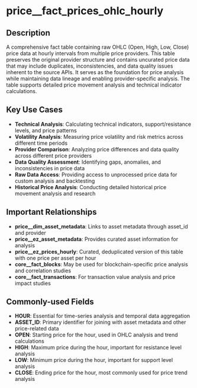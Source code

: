 # price__fact_prices_ohlc_hourly

## Description

A comprehensive fact table containing raw OHLC (Open, High, Low, Close) price data at hourly intervals from multiple price providers. This table preserves the original provider structure and contains uncurated price data that may include duplicates, inconsistencies, and data quality issues inherent to the source APIs. It serves as the foundation for price analysis while maintaining data lineage and enabling provider-specific analysis. The table supports detailed price movement analysis and technical indicator calculations.

## Key Use Cases

- **Technical Analysis**: Calculating technical indicators, support/resistance levels, and price patterns
- **Volatility Analysis**: Measuring price volatility and risk metrics across different time periods
- **Provider Comparison**: Analyzing price differences and data quality across different price providers
- **Data Quality Assessment**: Identifying gaps, anomalies, and inconsistencies in price data
- **Raw Data Access**: Providing access to unprocessed price data for custom analysis and backtesting
- **Historical Price Analysis**: Conducting detailed historical price movement analysis and research

## Important Relationships

- **price__dim_asset_metadata**: Links to asset metadata through asset_id and provider
- **price__ez_asset_metadata**: Provides curated asset information for analysis
- **price__ez_prices_hourly**: Curated, deduplicated version of this table with one price per asset per hour
- **core__fact_blocks**: May be used for blockchain-specific price analysis and correlation studies
- **core__fact_transactions**: For transaction value analysis and price impact studies

## Commonly-used Fields

- **HOUR**: Essential for time-series analysis and temporal data aggregation
- **ASSET_ID**: Primary identifier for joining with asset metadata and other price-related data
- **OPEN**: Starting price for the hour, used in OHLC analysis and trend calculations
- **HIGH**: Maximum price during the hour, important for resistance level analysis
- **LOW**: Minimum price during the hour, important for support level analysis
- **CLOSE**: Ending price for the hour, most commonly used for price trend analysis 
